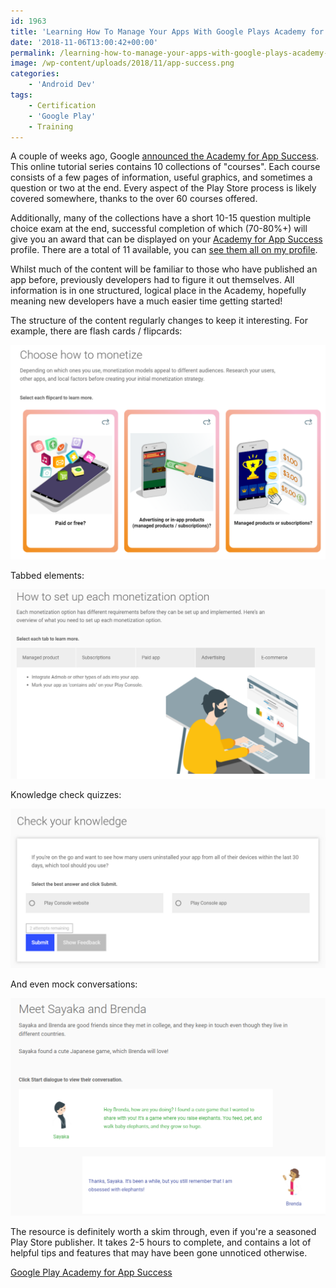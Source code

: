 ```yaml
---
id: 1963
title: 'Learning How To Manage Your Apps With Google Plays Academy for App Success'
date: '2018-11-06T13:00:42+00:00'
permalink: /learning-how-to-manage-your-apps-with-google-plays-academy-for-app-success/
image: /wp-content/uploads/2018/11/app-success.png
categories:
    - 'Android Dev'
tags:
    - Certification
    - 'Google Play'
    - Training
---
```


A couple of weeks ago, Google [announced the Academy for App Success](https://android-developers.googleblog.com/2018/10/free-training-for-android-developers.html). This online tutorial series contains 10 collections of "courses". Each course consists of a few pages of information, useful graphics, and sometimes a question or two at the end. Every aspect of the Play Store process is likely covered somewhere, thanks to the over 60 courses offered.

Additionally, many of the collections have a short 10-15 question multiple choice exam at the end, successful completion of which (70-80%+) will give you an award that can be displayed on your [Academy for App Success](https://developer.android.com/google-play/academy/) profile. There are a total of 11 available, you can [see them all on my profile](https://playacademy.exceedlms.com/profiles/jakele5b5c601).

Whilst much of the content will be familiar to those who have published an app before, previously developers had to figure it out themselves. All information is in one structured, logical place in the Academy, hopefully meaning new developers have a much easier time getting started!

The structure of the content regularly changes to keep it interesting. For example, there are flash cards / flipcards:

[![](/wp-content/uploads/2018/11/monetize.png)](/wp-content/uploads/2018/11/monetize.png)

Tabbed elements:

[![](/wp-content/uploads/2018/11/monetize2.png)](/wp-content/uploads/2018/11/monetize2.png)

Knowledge check quizzes:

[![](/wp-content/uploads/2018/11/quizzes.png)](/wp-content/uploads/2018/11/quizzes.png)

And even mock conversations:

[![](/wp-content/uploads/2018/11/conversation.png)](/wp-content/uploads/2018/11/conversation.png)

The resource is definitely worth a skim through, even if you're a seasoned Play Store publisher. It takes 2-5 hours to complete, and contains a lot of helpful tips and features that may have been gone unnoticed otherwise.

[Google Play Academy for App Success](https://developer.android.com/google-play/academy/)